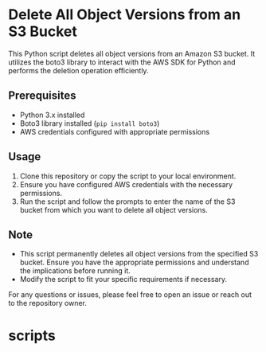 # Delete All Object Versions from an S3 Bucket

This Python script deletes all object versions from an Amazon S3 bucket. It utilizes the boto3 library to interact with the AWS SDK for Python and performs the deletion operation efficiently.

## Prerequisites
- Python 3.x installed
- Boto3 library installed (`pip install boto3`)
- AWS credentials configured with appropriate permissions

## Usage
1. Clone this repository or copy the script to your local environment.
2. Ensure you have configured AWS credentials with the necessary permissions.
3. Run the script and follow the prompts to enter the name of the S3 bucket from which you want to delete all object versions.

## Note
- This script permanently deletes all object versions from the specified S3 bucket. Ensure you have the appropriate permissions and understand the implications before running it.
- Modify the script to fit your specific requirements if necessary.

For any questions or issues, please feel free to open an issue or reach out to the repository owner.
# scripts
